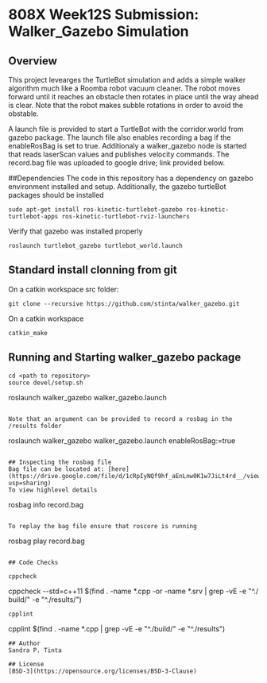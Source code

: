 # 808X Week12S Submission: Walker_Gazebo Simulation
## Overview

This project levearges the  TurtleBot simulation and adds a simple walker algorithm much like a Roomba robot vacuum cleaner. The robot moves forward until it reaches an obstacle then rotates in place until the way ahead is clear.  Note that the robot makes subble rotations in order to avoid the obstable.

A launch file is provided to start a TurtleBot with the corridor.world from gazebo package.  The launch file also enables recording a bag if the enableRosBag is set to true.  Additionaly a walker_gazebo node is started that reads laserScan values and publishes velocity commands.
The record.bag file was uploaded to google drive; link provided below.

##Dependencies
The code in this repository has a dependency on gazebo environment installed and setup.  Additionally, the gazebo turtleBot packages should be installed

```
sudo apt-get install ros-kinetic-turtlebot-gazebo ros-kinetic-turtlebot-apps ros-kinetic-turtlebot-rviz-launchers
```
Verify that gazebo was installed properly
```
roslaunch turtlebot_gazebo turtlebot_world.launch
```

## Standard install clonning from git

On a catkin workspace src folder:
```
git clone --recursive https://github.com/stinta/walker_gazebo.git
```
On a catkin workspace
```
catkin_make
```

## Running and Starting walker_gazebo package
```
cd <path to repository>
source devel/setup.sh
```
roslaunch walker_gazebo walker_gazebo.launch
```

Note that an argument can be provided to record a rosbag in the /results folder 
```
roslaunch walker_gazebo walker_gazebo.launch enableRosBag:=true
```

## Inspecting the rosbag file
Bag file can be located at: [here](https://drive.google.com/file/d/1cRpIyNQf9hf_aEnLnw0K1w7JiLt4rd__/view?usp=sharing)
To view highlevel details
```
rosbag info record.bag
```

To replay the bag file ensure that roscore is running
```
rosbag play record.bag
```

## Code Checks

cppcheck
```
cppcheck --std=c++11 $(find . -name \*.cpp -or -name \*.srv | grep -vE -e "^./
build/" -e "^./results/")
```
cpplint
```
 cpplint $(find . -name \*.cpp | grep -vE -e "^./build/" -e "^./results")
```
## Author
Sandra P. Tinta

## License
[BSD-3](https://opensource.org/licenses/BSD-3-Clause)
